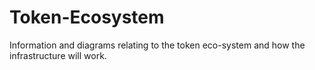 # Token-Ecosystem
Information and diagrams relating to the token eco-system and how the infrastructure will work. 
